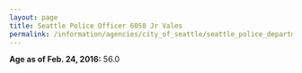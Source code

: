 ```yaml
---
layout: page
title: Seattle Police Officer 6058 Jr Vales
permalink: /information/agencies/city_of_seattle/seattle_police_department/copbook/6058/
---
```


**Age as of Feb. 24, 2016:** 56.0
